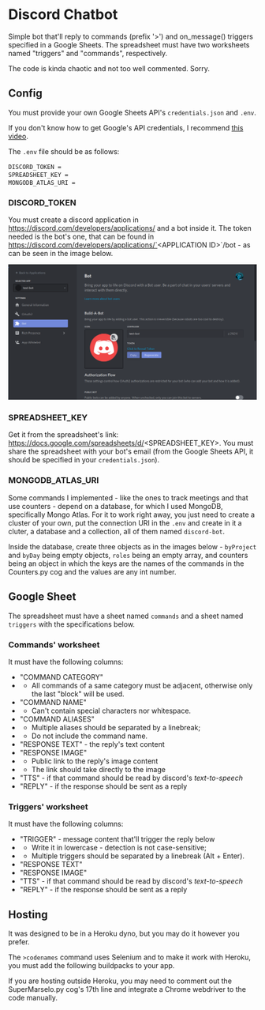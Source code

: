# Discord Chatbot

Simple bot that'll reply to commands (prefix '>') and on_message() triggers specified in a Google Sheets.
The spreadsheet must have two worksheets named "triggers" and "commands", respectively. 

The code is kinda chaotic and not too well commented. Sorry.

## Config

You must provide your own Google Sheets API's `credentials.json` and `.env`.

If you don't know how to get Google's API credentials, I recommend [this video](https://www.youtube.com/watch?v=cnPlKLEGR7E).

The `.env` file should be as follows:
```
DISCORD_TOKEN = 
SPREADSHEET_KEY = 
MONGODB_ATLAS_URI = 
```

### DISCORD_TOKEN
You must create a discord application in https://discord.com/developers/applications/ and a bot inside it. The token needed is the bot's one, that can be found in https://discord.com/developers/applications/`<APPLICATION ID\>`/bot - as can be seen in the image below.

![Where to get the DISCORD_TOKEN](discord-token-example.png "Where to get the DISCORD_TOKEN")

### SPREADSHEET_KEY
Get it from the spreadsheet's link: https://docs.google.com/spreadsheets/d/<SPREADSHEET_KEY>. You must share the spreadsheet with your bot's email (from the Google Sheets API, it should be specified in your `credentials.json`).

### MONGODB_ATLAS_URI
Some commands I implemented - like the ones to track meetings and that use counters - depend on a database, for which I used MongoDB, specifically Mongo Atlas. For it to work right away, you just need to create a cluster of your own, put the connection URI in the `.env` and create in it a cluter, a database and a collection, all of them named `discord-bot`.

Inside the database, create three objects as in the images below - `byProject` and `byDay` being empty objects, `roles` being an empty array, and counters being an object in which the keys are the names of the commands in the Counters.py cog and the values are any int number.

## Google Sheet
The spreadsheet must have a sheet named `commands` and a sheet named `triggers` with the specifications below.

### Commands' worksheet
It must have the following columns:
 - "COMMAND CATEGORY"
 - - All commands of a same category must be adjacent, otherwise only the last "block" will be used.
 - "COMMAND NAME"
 - - Can't contain special characters nor whitespace.
 - "COMMAND ALIASES"
 - - Multiple aliases should be separated by a linebreak;
 - - Do not include the command name.
 - "RESPONSE TEXT" - the reply's text content
 - "RESPONSE IMAGE" 
 - - Public link to the reply's image content
 - - The link should take directly to the image
 - "TTS" - if that command should be read by discord's _text-to-speech_
 - "REPLY" - if the response should be sent as a reply 

### Triggers' worksheet
It must have the following columns:
 - "TRIGGER" - message content that'll trigger the reply below
 - - Write it in lowercase - detection is not case-sensitive;
 - - Multiple triggers should be separated by a linebreak (Alt + Enter).
 - "RESPONSE TEXT"
 - "RESPONSE IMAGE"
 - "TTS" - if that command should be read by discord's _text-to-speech_
 - "REPLY" - if the response should be sent as a reply 

## Hosting
It was designed to be in a Heroku dyno, but you may do it however you prefer.

The `>codenames` command uses Selenium and to make it work with Heroku, you must add the following buildpacks to your app.

If you are hosting outside Heroku, you may need to comment out the SuperMarselo.py cog's 17th line and integrate a Chrome webdriver to the code manually.

